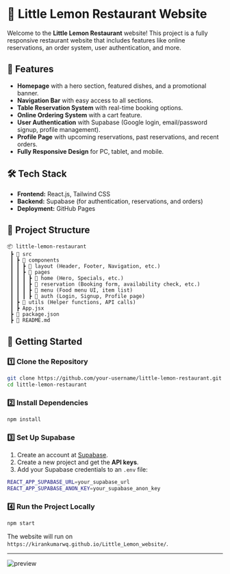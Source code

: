 # 🍋 Little Lemon Restaurant Website

Welcome to the **Little Lemon Restaurant** website! This project is a fully responsive restaurant website that includes features like online reservations, an order system, user authentication, and more.

## 📌 Features
- **Homepage** with a hero section, featured dishes, and a promotional banner.
- **Navigation Bar** with easy access to all sections.
- **Table Reservation System** with real-time booking options.
- **Online Ordering System** with a cart feature.
- **User Authentication** with Supabase (Google login, email/password signup, profile management).
- **Profile Page** with upcoming reservations, past reservations, and recent orders.
- **Fully Responsive Design** for PC, tablet, and mobile.

## 🛠 Tech Stack
- **Frontend:** React.js, Tailwind CSS
- **Backend:** Supabase (for authentication, reservations, and orders)
- **Deployment:** GitHub Pages

## 📂 Project Structure
```
📦 little-lemon-restaurant
 ┣ 📂 src
 ┃ ┣ 📂 components
 ┃ ┃ ┣ 📂 layout (Header, Footer, Navigation, etc.)
 ┃ ┃ ┣ 📂 pages
 ┃ ┃ ┃ ┣ 📂 home (Hero, Specials, etc.)
 ┃ ┃ ┃ ┣ 📂 reservation (Booking form, availability check, etc.)
 ┃ ┃ ┃ ┣ 📂 menu (Food menu UI, item list)
 ┃ ┃ ┃ ┣ 📂 auth (Login, Signup, Profile page)
 ┃ ┣ 📂 utils (Helper functions, API calls)
 ┃ ┣ App.jsx
 ┣ 📜 package.json
 ┣ 📜 README.md
```

## 🚀 Getting Started
### 1️⃣ Clone the Repository
```sh
git clone https://github.com/your-username/little-lemon-restaurant.git
cd little-lemon-restaurant
```

### 2️⃣ Install Dependencies
```sh
npm install
```

### 3️⃣ Set Up Supabase
1. Create an account at [Supabase](https://supabase.com/).
2. Create a new project and get the **API keys**.
3. Add your Supabase credentials to an `.env` file:
```sh
REACT_APP_SUPABASE_URL=your_supabase_url
REACT_APP_SUPABASE_ANON_KEY=your_supabase_anon_key
```

### 4️⃣ Run the Project Locally
```sh
npm start
```
The website will run on `https://kirankumarwq.github.io/Little_Lemon_website/`.



---


![preview](https://github.com/victorpreston/little-lemon-restaurant/assets/112781610/c89281ce-be90-4271-a15d-9f44f6153dee)
